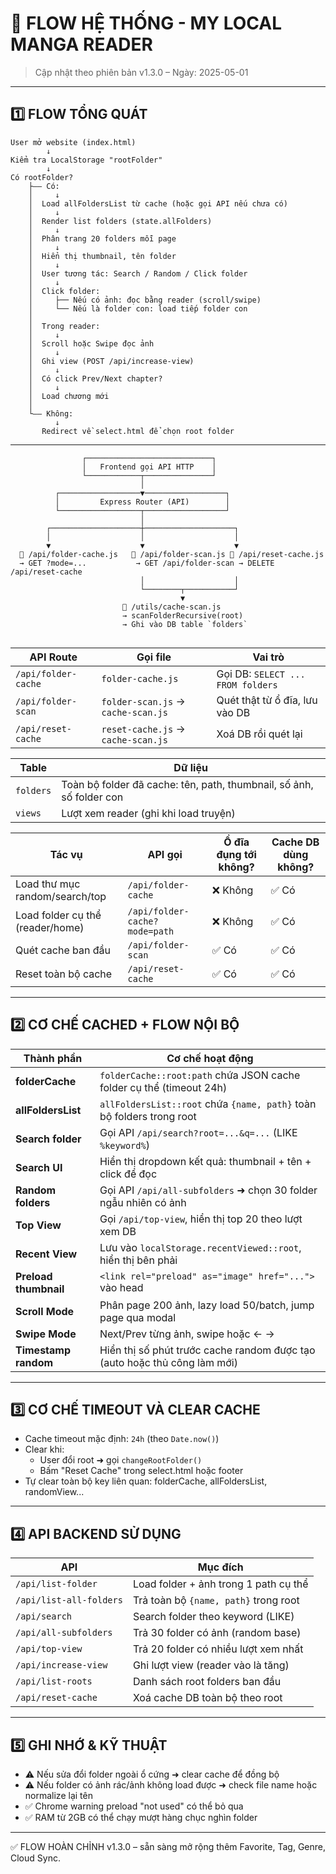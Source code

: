 # 📘 FLOW HỆ THỐNG - MY LOCAL MANGA READER

> Cập nhật theo phiên bản v1.3.0 – Ngày: 2025-05-01

---

## 1️⃣ FLOW TỔNG QUÁT

```
User mở website (index.html)
        ↓
Kiểm tra LocalStorage "rootFolder"
        ↓
Có rootFolder?
    ├—— Có:
    │     ↓
    │  Load allFoldersList từ cache (hoặc gọi API nếu chưa có)
    │     ↓
    │  Render list folders (state.allFolders)
    │     ↓
    │  Phân trang 20 folders mỗi page
    │     ↓
    │  Hiển thị thumbnail, tên folder
    │     ↓
    │  User tương tác: Search / Random / Click folder
    │     ↓
    │  Click folder:
    │     ├── Nếu có ảnh: đọc bằng reader (scroll/swipe)
    │     └── Nếu là folder con: load tiếp folder con
    │
    │  Trong reader:
    │     ↓
    │  Scroll hoặc Swipe đọc ảnh
    │     ↓
    │  Ghi view (POST /api/increase-view)
    │     ↓
    │  Có click Prev/Next chapter?
    │     ↓
    │  Load chương mới
    │
    └—— Không:
          ↓
       Redirect về select.html để chọn root folder
```
---
```
                ┌────────────────────────────┐
                │   Frontend gọi API HTTP    │
                └────────────┬───────────────┘
                             │
          ┌──────────────────▼──────────────────┐
          │         Express Router (API)        │
          └──────────────────┬──────────────────┘
                             │
        ┌────────────────────┼────────────────────┐
        │                    │                    │
        ▼                    ▼                    ▼
  📁 /api/folder-cache.js   📁 /api/folder-scan.js 📁 /api/reset-cache.js
  → GET ?mode=...           → GET /api/folder-scan → DELETE /api/reset-cache
                             │                    │
                             └────────┬───────────┘
                                      ▼
                         📁 /utils/cache-scan.js
                         → scanFolderRecursive(root)
                         → Ghi vào DB table `folders`


```

| API Route           | Gọi file                           | Vai trò                           |
| ------------------- | ---------------------------------- | --------------------------------- |
| `/api/folder-cache` | `folder-cache.js`                  | Gọi DB: `SELECT ... FROM folders` |
| `/api/folder-scan`  | `folder-scan.js` → `cache-scan.js` | Quét thật từ ổ đĩa, lưu vào DB    |
| `/api/reset-cache`  | `reset-cache.js` → `cache-scan.js` | Xoá DB rồi quét lại               |


| Table     | Dữ liệu                                                              |
| --------- | -------------------------------------------------------------------- |
| `folders` | Toàn bộ folder đã cache: tên, path, thumbnail, số ảnh, số folder con |
| `views`   | Lượt xem reader (ghi khi load truyện)                                |


| Tác vụ                           | API gọi                       | Ổ đĩa đụng tới không? | Cache DB dùng không? |
| -------------------------------- | ----------------------------- | --------------------- | -------------------- |
| Load thư mục random/search/top   | `/api/folder-cache`           | ❌ Không               | ✅ Có                 |
| Load folder cụ thể (reader/home) | `/api/folder-cache?mode=path` | ❌ Không               | ✅ Có                 |
| Quét cache ban đầu               | `/api/folder-scan`            | ✅ Có                  | ✅ Có                 |
| Reset toàn bộ cache              | `/api/reset-cache`            | ✅ Có                  | ✅ Có                 |

---

## 2️⃣ CƠ CHẾ CACHED + FLOW NỘI BỘ

| Thành phần                 | Cơ chế hoạt động                                                                 |
|---------------------------|----------------------------------------------------------------------------------|
| **folderCache**           | `folderCache::root:path` chứa JSON cache folder cụ thể (timeout 24h)           |
| **allFoldersList**        | `allFoldersList::root` chứa `{name, path}` toàn bộ folders trong root          |
| **Search folder**         | Gọi API `/api/search?root=...&q=...` (LIKE `%keyword%`)                        |
| **Search UI**             | Hiển thị dropdown kết quả: thumbnail + tên + click để đọc                      |
| **Random folders**        | Gọi API `/api/all-subfolders` ➜ chọn 30 folder ngẫu nhiên có ảnh               |
| **Top View**              | Gọi `/api/top-view`, hiển thị top 20 theo lượt xem DB                          |
| **Recent View**           | Lưu vào `localStorage.recentViewed::root`, hiển thị bên phải                   |
| **Preload thumbnail**     | `<link rel="preload" as="image" href="...">` vào head                          |
| **Scroll Mode**           | Phân page 200 ảnh, lazy load 50/batch, jump page qua modal                     |
| **Swipe Mode**            | Next/Prev từng ảnh, swipe hoặc ← →                                              |
| **Timestamp random**      | Hiển thị số phút trước cache random được tạo (auto hoặc thủ công làm mới)     |

---

## 3️⃣ CƠ CHẾ TIMEOUT VÀ CLEAR CACHE

- Cache timeout mặc định: `24h` (theo `Date.now()`)
- Clear khi:
  - User đổi root ➜ gọi `changeRootFolder()`
  - Bấm "Reset Cache" trong select.html hoặc footer
- Tự clear toàn bộ key liên quan: folderCache, allFoldersList, randomView...

---

## 4️⃣ API BACKEND SỬ DỤNG

| API                    | Mục đích                                |
|------------------------|-----------------------------------------|
| `/api/list-folder`     | Load folder + ảnh trong 1 path cụ thể   |
| `/api/list-all-folders`| Trả toàn bộ `{name, path}` trong root   |
| `/api/search`          | Search folder theo keyword (LIKE)       |
| `/api/all-subfolders`  | Trả 30 folder có ảnh (random base)      |
| `/api/top-view`        | Trả 20 folder có nhiều lượt xem nhất    |
| `/api/increase-view`   | Ghi lượt view (reader vào là tăng)      |
| `/api/list-roots`      | Danh sách root folders ban đầu          |
| `/api/reset-cache`     | Xoá cache DB toàn bộ theo root          |

---

## 5️⃣ GHI NHỚ & KỸ THUẬT

- ⚠️ Nếu sửa đổi folder ngoài ổ cứng ➜ clear cache để đồng bộ
- ⚠️ Nếu folder có ảnh rác/ảnh không load được ➜ check file name hoặc normalize lại tên
- ✅ Chrome warning preload "not used" có thể bỏ qua
- ✅ RAM từ 2GB có thể chạy mượt hàng chục nghìn folder

---

✅ FLOW HOÀN CHỈNH v1.3.0 – sẵn sàng mở rộng thêm Favorite, Tag, Genre, Cloud Sync.